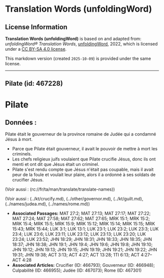 # Translation Words (unfoldingWord)

## License Information

**Translation Words (unfoldingWord)** is based on and adapted from: _unfoldingWord® Translation Words_, [unfoldingWord](https://unfoldingword.org/utw), 2022, which is licensed under a [CC BY-SA 4.0 license](https://creativecommons.org/licenses/by-sa/4.0/legalcode.en).

This markdown version (created `2025-10-09`) is provided under the same license.



--------------------------------

## Pilate (id: 467228)

Pilate
======

Données :
---------

Pilate était le gouverneur de la province romaine de Judée qui a condamné Jésus à mort.

* Parce que Pilate était gouverneur, il avait le pouvoir de mettre à mort les criminels.
* Les chefs religieux juifs voulaient que Pilate crucifie Jésus, donc ils ont menti et ont dit que Jésus était un criminel.
* Pilate s'est rendu compte que Jésus n'était pas coupable, mais il avait peur de la foule et voulait leur plaire, alors il a ordonné à ses soldats de crucifier Jésus.

(Voir aussi : (rc://fr/ta/man/translate/translate\-names))

(Voir aussi : (../kt/crucify.md), (../other/governor.md), (../kt/guilt.md), (../names/judea.md), (../names/rome.md))

* **Associated Passages:** MAT 27:2; MAT 27:13; MAT 27:17; MAT 27:22; MAT 27:24; MAT 27:58; MAT 27:62; MAT 27:65; MRK 15:1; MRK 15:2; MRK 15:4; MRK 15:5; MRK 15:9; MRK 15:12; MRK 15:14; MRK 15:15; MRK 15:43; MRK 15:44; LUK 3:1; LUK 13:1; LUK 23:1; LUK 23:2; LUK 23:3; LUK 23:4; LUK 23:6; LUK 23:11; LUK 23:12; LUK 23:13; LUK 23:20; LUK 23:24; LUK 23:52; JHN 18:29; JHN 18:31; JHN 18:33; JHN 18:35; JHN 18:37; JHN 18:38; JHN 19:1; JHN 19:4; JHN 19:6; JHN 19:8; JHN 19:10; JHN 19:12; JHN 19:13; JHN 19:15; JHN 19:19; JHN 19:21; JHN 19:22; JHN 19:31; JHN 19:38; ACT 3:13; ACT 4:27; ACT 13:28; 1TI 6:13; ACT 4:27–ACT 4:28
* **Associated Articles:** Crucifier (ID: 466793); Gouverneur (ID: 466948); Culpabilité (ID: 466955); Judée (ID: 467073); Rome (ID: 467301)

